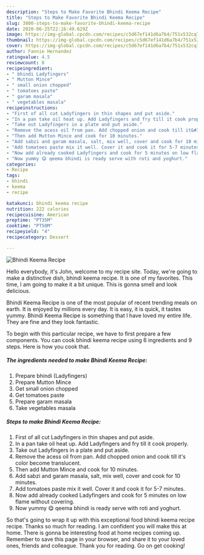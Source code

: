 ```yaml
---
description: "Steps to Make Favorite Bhindi Keema Recipe"
title: "Steps to Make Favorite Bhindi Keema Recipe"
slug: 3800-steps-to-make-favorite-bhindi-keema-recipe
date: 2020-06-25T22:16:49.629Z
image: https://img-global.cpcdn.com/recipes/c5d67ef141d6a7b4/751x532cq70/bhindi-keema-recipe-recipe-main-photo.jpg
thumbnail: https://img-global.cpcdn.com/recipes/c5d67ef141d6a7b4/751x532cq70/bhindi-keema-recipe-recipe-main-photo.jpg
cover: https://img-global.cpcdn.com/recipes/c5d67ef141d6a7b4/751x532cq70/bhindi-keema-recipe-recipe-main-photo.jpg
author: Fannie Hernandez
ratingvalue: 4.5
reviewcount: 8
recipeingredient:
- " bhindi Ladyfingers"
- " Mutton Mince"
- " small onion chopped"
- " tomatoes paste"
- " garam masala"
- " vegetables masala"
recipeinstructions:
- "First of all cut Ladyfingers in thin shapes and put aside."
- "In a pan take oil heat up. Add Ladyfingers and fry till it cook properly."
- "Take out Ladyfingers in a plate and put aside."
- "Remove the acess oil from pan. Add chopped onion and cook till it&#39;s color become translucent."
- "Then add Mutton Mince and cook for 10 minutes."
- "Add sabzi and garam masala, salt, mix well, cover and cook for 10 minutes."
- "Add tomatoes paste mix it well. Cover it and cook it for 5-7 minutes."
- "Now add already cooked Ladyfingers and cook for 5 minutes on low flame without covering."
- "Now yummy 😋 qeema bhindi is ready serve with roti and yoghurt."
categories:
- Recipe
tags:
- bhindi
- keema
- recipe

katakunci: bhindi keema recipe 
nutrition: 222 calories
recipecuisine: American
preptime: "PT35M"
cooktime: "PT50M"
recipeyield: "4"
recipecategory: Dessert

---
```



![Bhindi Keema Recipe](https://img-global.cpcdn.com/recipes/c5d67ef141d6a7b4/751x532cq70/bhindi-keema-recipe-recipe-main-photo.jpg)

Hello everybody, it's John, welcome to my recipe site. Today, we're going to make a distinctive dish, bhindi keema recipe. It is one of my favorites. This time, I am going to make it a bit unique. This is gonna smell and look delicious.

Bhindi Keema Recipe is one of the most popular of recent trending meals on earth. It is enjoyed by millions every day. It is easy, it is quick, it tastes yummy. Bhindi Keema Recipe is something that I have loved my entire life. They are fine and they look fantastic.




To begin with this particular recipe, we have to first prepare a few components. You can cook bhindi keema recipe using 6 ingredients and 9 steps. Here is how you cook that.

<!--inarticleads1-->

##### The ingredients needed to make Bhindi Keema Recipe:

1. Prepare  bhindi (Ladyfingers)
1. Prepare  Mutton Mince
1. Get  small onion chopped
1. Get  tomatoes paste
1. Prepare  garam masala
1. Take  vegetables masala




<!--inarticleads2-->

##### Steps to make Bhindi Keema Recipe:

1. First of all cut Ladyfingers in thin shapes and put aside.
1. In a pan take oil heat up. Add Ladyfingers and fry till it cook properly.
1. Take out Ladyfingers in a plate and put aside.
1. Remove the acess oil from pan. Add chopped onion and cook till it&#39;s color become translucent.
1. Then add Mutton Mince and cook for 10 minutes.
1. Add sabzi and garam masala, salt, mix well, cover and cook for 10 minutes.
1. Add tomatoes paste mix it well. Cover it and cook it for 5-7 minutes.
1. Now add already cooked Ladyfingers and cook for 5 minutes on low flame without covering.
1. Now yummy 😋 qeema bhindi is ready serve with roti and yoghurt.




So that's going to wrap it up with this exceptional food bhindi keema recipe recipe. Thanks so much for reading. I am confident you will make this at home. There is gonna be interesting food at home recipes coming up. Remember to save this page in your browser, and share it to your loved ones, friends and colleague. Thank you for reading. Go on get cooking!

